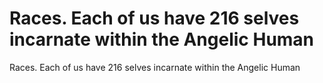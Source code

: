 # Races. Each of us have 216 selves incarnate within the Angelic Human

Races. Each of us have 216 selves incarnate within the Angelic Human
